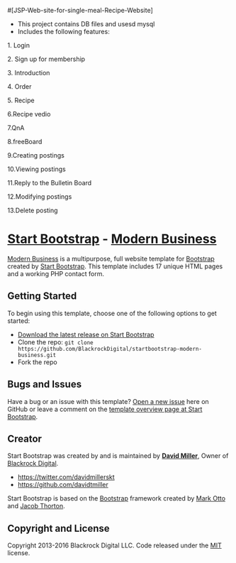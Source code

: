 #[JSP-Web-site-for-single-meal-Recipe-Website]
* This project contains DB files and usesd mysql
* Includes the following features:
<p styile="text-align:center">1. Login</p>
<p>2. Sign up for membership</p>
<p>3. Introduction</p>
<p>4. Order</p>
<p>5. Recipe</p>
<p>6.Recipe vedio</p>
<p>7.QnA</p>
<p>8.freeBoard</p>
<p>9.Creating postings</p>
<p>10.Viewing postings</p>
<p>11.Reply to the Bulletin Board</p>
<p>12.Modifying postings</p>
<p>13.Delete posting</p>

# [Start Bootstrap](http://startbootstrap.com/) - [Modern Business](http://startbootstrap.com/template-overviews/modern-business/)

[Modern Business](http://startbootstrap.com/template-overviews/modern-business/) is a multipurpose, full website template for [Bootstrap](http://getbootstrap.com/) created by [Start Bootstrap](http://startbootstrap.com/). This template includes 17 unique HTML pages and a working PHP contact form.

## Getting Started

To begin using this template, choose one of the following options to get started:
* [Download the latest release on Start Bootstrap](http://startbootstrap.com/template-overviews/modern-business/)
* Clone the repo: `git clone https://github.com/BlackrockDigital/startbootstrap-modern-business.git`
* Fork the repo

## Bugs and Issues

Have a bug or an issue with this template? [Open a new issue](https://github.com/BlackrockDigital/startbootstrap-modern-business/issues) here on GitHub or leave a comment on the [template overview page at Start Bootstrap](http://startbootstrap.com/template-overviews/modern-business/).

## Creator

Start Bootstrap was created by and is maintained by **[David Miller](http://davidmiller.io/)**, Owner of [Blackrock Digital](http://blackrockdigital.io/).

* https://twitter.com/davidmillerskt
* https://github.com/davidtmiller

Start Bootstrap is based on the [Bootstrap](http://getbootstrap.com/) framework created by [Mark Otto](https://twitter.com/mdo) and [Jacob Thorton](https://twitter.com/fat).

## Copyright and License

Copyright 2013-2016 Blackrock Digital LLC. Code released under the [MIT](https://github.com/BlackrockDigital/startbootstrap-modern-business/blob/gh-pages/LICENSE) license.
